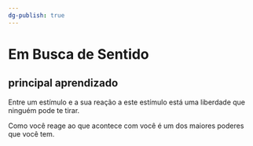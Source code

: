 ```yaml
---
dg-publish: true
---
```

# Em Busca de Sentido

## principal aprendizado

Entre um estímulo e a sua reação a este estímulo está uma liberdade que ninguém pode te tirar.

Como você reage ao que acontece com você é um dos maiores poderes que você tem.
